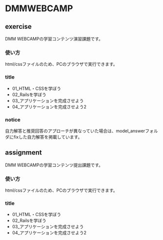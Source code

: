# DMMWEBCAMP
## exercise
DMM WEBCAMPの学習コンテンツ演習課題です。
### 使い方
html/cssファイルのため、PCのブラウザで実行できます。
### title
* 01_HTML・CSSを学ぼう
* 02_Railsを学ぼう
* 03_アプリケーションを完成させよう
* 04_アプリケーションを完成させよう2

### notice
自力解答と推奨回答のアプローチが異なっていた場合は、model_answerフォルダにfixした自力解答を掲載しています。

## assignment
DMM WEBCAMPの学習コンテンツ提出課題です。
### 使い方
html/cssファイルのため、PCのブラウザで実行できます。
### title
* 01_HTML・CSSを学ぼう
* 02_Railsを学ぼう
* 03_アプリケーションを完成させよう
* 04_アプリケーションを完成させよう2
